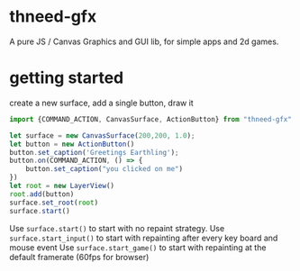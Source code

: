 # thneed-gfx
A pure JS / Canvas Graphics and GUI lib, for simple apps and 2d games.


# getting started

create a new surface, add a single button, draw it

```javascript
import {COMMAND_ACTION, CanvasSurface, ActionButton} from "thneed-gfx"

let surface = new CanvasSurface(200,200, 1.0);
let button = new ActionButton()
button.set_caption('Greetings Earthling');
button.on(COMMAND_ACTION, () => {
    button.set_caption("you clicked on me")
})
let root = new LayerView()
root.add(button)
surface.set_root(root)
surface.start()
```

Use `surface.start()` to start with no repaint strategy.
Use `surface.start_input()` to start with repainting after every key board and mouse event
Use `surface.start_game()` to start with repainting at the default framerate (60fps for browser)

